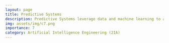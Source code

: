 ```yaml
---
layout: page
title: Predictive Systems
description: Predictive Systems leverage data and machine learning to anticipate future outcomes, enabling informed decision-making across diverse applications.
img: assets/img/c7.png
importance: 7
category: Artificial Intelligence Engineering (2IA)
---
```

